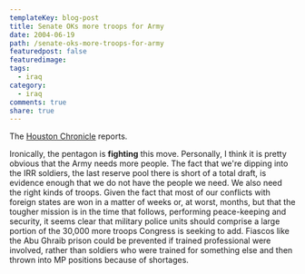 ```yaml
---
templateKey: blog-post
title: Senate OKs more troops for Army
date: 2004-06-19
path: /senate-oks-more-troops-for-army
featuredpost: false
featuredimage:
tags:
  - iraq
category:
  - iraq
comments: true
share: true
---
```


The [Houston Chronicle](http://www.chron.com/cs/CDA/ssistory.mpl/nation/2633586) reports.

Ironically, the pentagon is **fighting** this move. Personally, I think it is pretty obvious that the Army needs more people. The fact that we're dipping into the IRR soldiers, the last reserve pool there is short of a total draft, is evidence enough that we do not have the people we need. We also need the right kinds of troops. Given the fact that most of our conflicts with foreign states are won in a matter of weeks or, at worst, months, but that the tougher mission is in the time that follows, performing peace-keeping and security, it seems clear that military police units should comprise a large portion of the 30,000 more troops Congress is seeking to add. Fiascos like the Abu Ghraib prison could be prevented if trained professional were involved, rather than soldiers who were trained for something else and then thrown into MP positions because of shortages.
